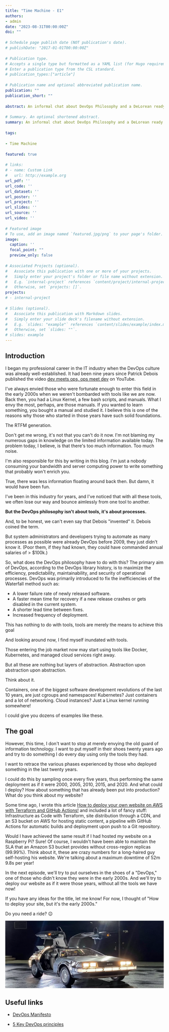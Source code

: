 ```yaml
---
title: "Time Machine - E1"
authors:
- admin
date: "2023-08-31T00:00:00Z"
doi: ""

# Schedule page publish date (NOT publication's date).
# publishDate: "2017-01-01T00:00:00Z"

# Publication type.
# Accepts a single type but formatted as a YAML list (for Hugo requirements).
# Enter a publication type from the CSL standard.
# publication_types:["article"]

# Publication name and optional abbreviated publication name.
publication: ""
publication_short: ""

abstract: An informal chat about DevOps Philosophy and a DeLorean ready to embark on a Time Travel Adventure

# Summary. An optional shortened abstract.
summary: An informal chat about DevOps Philosophy and a DeLorean ready to embark on a Time Travel Adventure

tags:

- Time Machine

featured: true

# links:
# - name: Custom Link
#   url: http://example.org
url_pdf: ''
url_code: ''
url_dataset: ''
url_poster: ''
url_project: ''
url_slides: ''
url_source: ''
url_video: ''

# Featured image
# To use, add an image named `featured.jpg/png` to your page's folder. 
image:
  caption: ''
  focal_point: ""
  preview_only: false

# Associated Projects (optional).
#   Associate this publication with one or more of your projects.
#   Simply enter your project's folder or file name without extension.
#   E.g. `internal-project` references `content/project/internal-project/index.md`.
#   Otherwise, set `projects: []`.
projects:
# - internal-project

# Slides (optional).
#   Associate this publication with Markdown slides.
#   Simply enter your slide deck's filename without extension.
#   E.g. `slides: "example"` references `content/slides/example/index.md`.
#   Otherwise, set `slides: ""`.
# slides: example
---
```


## Introduction

I began my professional career in the IT industry when the DevOps culture was already well-established. It had been nine years since Patrick Debois published the video [dev meets ops, ops meet dev](https://www.youtube.com/watch?v=EOveXZhJpr4) on YouTube.

I've always envied those who were fortunate enough to enter this field in the early 2000s when we weren't bombarded with tools like we are now. Back then, you had a Linux Kernel, a few bash scripts, and manuals. What I envy the most, perhaps, are those manuals. If you wanted to learn something, you bought a manual and studied it. I believe this is one of the reasons why those who started in those years have such solid foundations.

The RTFM generation.

Don't get me wrong, it's not that you can't do it now. I'm not blaming my numerous gaps in knowledge on the limited information available today. The problem today, I believe, is that there's too much information. Too much noise.

I'm also responsible for this by writing in this blog. I'm just a nobody consuming your bandwidth and server computing power to write something that probably won't enrich you.

True, there was less information floating around back then. But damn, it would have been fun.

I've been in this industry for years, and I've noticed that with all these tools, we often lose our way and bounce aimlessly from one tool to another.

**But the DevOps philosophy isn't about tools, it's about processes.** 

And, to be honest, we can't even say that Debois "invented" it. Debois coined the term.

But system administrators and developers trying to automate as many processes as possible were already DevOps before 2009, they just didn't know it. (Poor them, if they had known, they could have commanded annual salaries of > $100k.)

So, what does the DevOps philosophy have to do with this?
The primary aim of DevOps, according to the DevOps library history, is to maximize the efficiency, predictability, maintainability, and security of operational processes. DevOps was primarily introduced to fix the inefficiencies of the Waterfall method such as:

- A lower failure rate of newly released software.
- A faster mean time for recovery if a new release crashes or gets disabled in the current system.
- A shorter lead time between fixes.
- Increased frequency of deployment.

This has nothing to do with tools, tools are merely the means to achieve this goal

And looking around now, I find myself inundated with tools.

Those entering the job market now may start using tools like Docker, Kubernetes, and managed cloud services right away. 

But all these are nothing but layers of abstraction. Abstraction upon abstraction upon abstraction.

Think about it. 
 
Containers, one of the biggest software development revolutions of the last 10 years, are just cgroups and namespaces! Kubernetes? Just containers and a lot of networking. Cloud instances? Just a Linux kernel running somewhere!

I could give you dozens of examples like these.


## The goal

However, this time, I don't want to stop at merely envying the old guard of information technology. I want to put myself in their shoes twenty years ago and try to do something I do every day using only the tools they had.

I want to retrace the various phases experienced by those who deployed something in the last twenty years.

I could do this by sampling once every five years, thus performing the same deployment as if it were 2000, 2005, 2010, 2015, and 2020. And what could I deploy? How about something that has already been put into production? What do you think about my website?

Some time ago, I wrote this article [How to deploy your own website on AWS with Terraform and GitHub Actions!](https://ettoreciarcia.com/posts/01-iac-and-pipeline-my-personal-website/) and included a lot of fancy stuff: Infrastructure as Code with Terraform, site distribution through a CDN, and an S3 bucket on AWS for hosting static content, a pipeline with GitHub Actions for automatic builds and deployment upon push to a Git repository.

Would I have achieved the same result if I had hosted my website on a Raspberry Pi? Sure! Of course, I wouldn't have been able to maintain the SLA that an Amazon S3 bucket provides without cross-region replicas (99.99%). Think about it, these are crazy numbers for a long-haired guy self-hosting his website. We're talking about a maximum downtime of 52m 9.8s per year!

In the next episode, we'll try to put ourselves in the shoes of a "DevOps," one of those who didn't know they were in the early 2000s. And we'll try to deploy our website as if it were those years, without all the tools we have now!

If you have any ideas for the title, let me know! For now, I thought of "How to deploy your site, but it's the early 2000s."
 
Do you need a ride? :wink:

![DeLorean](DeLorean.png) 


## Useful links

- [DevOps Manifesto](https://theagileadmin.com/2010/10/15/a-devops-manifesto/)

- [5 Key DevOps principles](https://www.atlassian.com/devops/what-is-devops)
